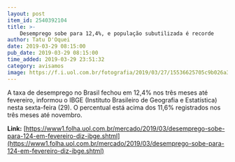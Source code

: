 ```yaml
---
layout: post
item_id: 2540392104
title: >-
    Desemprego sobe para 12,4%, e população subutilizada é recorde
author: Tatu D'Oquei
date: 2019-03-29 08:15:00
pub_date: 2019-03-29 08:15:00
time_added: 2019-03-29 23:51:32
category: avisamos
image: https://f.i.uol.com.br/fotografia/2019/03/27/15536625705c9b026a3ceb3_1553662570_3x2_rt.jpg
---
```


A taxa de desemprego no Brasil fechou em 12,4% nos três meses até fevereiro, informou o IBGE (Instituto Brasileiro de Geografia e Estatística) nesta sexta-feira (29). O percentual está acima dos 11,6% registrados nos três meses até novembro.

**Link:** [https://www1.folha.uol.com.br/mercado/2019/03/desemprego-sobe-para-124-em-fevereiro-diz-ibge.shtml](https://www1.folha.uol.com.br/mercado/2019/03/desemprego-sobe-para-124-em-fevereiro-diz-ibge.shtml)


